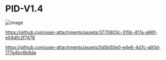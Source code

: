 # PID-V1.4
![image](https://github.com/user-attachments/assets/21ff2689-c0a8-4886-81d8-b0d2c36e3d6f)


https://github.com/user-attachments/assets/3770603c-315b-4f7a-a86f-e04dfc2f7478

https://github.com/user-attachments/assets/5d5b50e0-e4e6-4d7c-a93d-177a4bc6b8da




